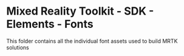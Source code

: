 # Mixed Reality Toolkit - SDK - Elements - Fonts

This folder contains all the individual font assets used to build MRTK solutions